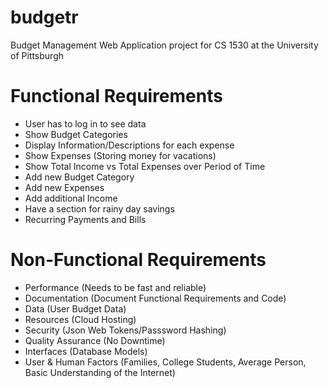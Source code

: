 # budgetr
Budget Management Web Application project for CS 1530 at the University of Pittsburgh

# Functional Requirements
- User has to log in to see data
- Show Budget Categories
- Display Information/Descriptions for each expense
- Show Expenses (Storing money for vacations)
- Show Total Income vs Total Expenses over Period of Time
- Add new Budget Category
- Add new Expenses
- Add additional Income
- Have a section for rainy day savings
- Recurring Payments and Bills

# Non-Functional Requirements
- Performance (Needs to be fast and reliable)
- Documentation (Document Functional Requirements and Code)
- Data (User Budget Data)
- Resources (Cloud Hosting)
- Security (Json Web Tokens/Passsword Hashing)
- Quality Assurance (No Downtime)
- Interfaces (Database Models)
- User & Human Factors (Families, College Students, Average Person, Basic Understanding of the Internet)